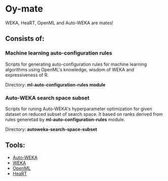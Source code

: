 # Oy-mate

WEKA, HeaRT, OpenML and Auto-WEKA are mates!

## Consists of:
### Machine learning auto-configuration rules

Scripts for generating auto-configuration rules for machine learning algorithms using OpenML's knowledge, wisdom of WEKA and expressiveness of R.

Directory: **ml-auto-configuration-rules module**

### Auto-WEKA search space subset

Scripts for runing Auto-WEKA's hyperparameter optimization for given dataset on reduced subset of search space. It based on ranks derived from rules generetad by **ml-auto-configuration-rules** module.

Directory: **autoweka-search-space-subset**

## Tools:

  * [Auto-WEKA](http://www.cs.ubc.ca/labs/beta/Projects/autoweka/)
  * [WEKA](http://www.cs.waikato.ac.nz/ml/weka/)
  * [OpenML](http://openml.org/)
  * [HeaRT](http://ai.ia.agh.edu.pl/wiki/hekate:heart)
